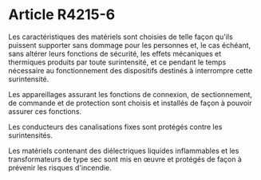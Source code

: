 # Article R4215-6

Les caractéristiques des matériels sont choisies de telle façon qu'ils puissent supporter sans dommage pour les personnes et, le cas échéant, sans altérer leurs fonctions de sécurité, les effets mécaniques et thermiques produits par toute surintensité, et ce pendant le temps nécessaire au fonctionnement des dispositifs destinés à interrompre cette surintensité. 
  
   
Les appareillages assurant les fonctions de connexion, de sectionnement, de commande et de protection sont choisis et installés de façon à pouvoir assurer ces fonctions. 
  
   
Les conducteurs des canalisations fixes sont protégés contre les surintensités. 
  
   
Les matériels contenant des diélectriques liquides inflammables et les transformateurs de type sec sont mis en œuvre et protégés de façon à prévenir les risques d'incendie.